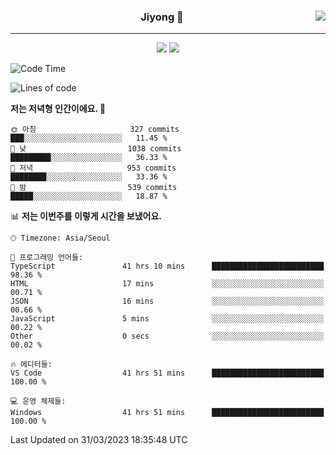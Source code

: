 
<div align="center">
  
  <img align="right" src="https://github-readme-stats.vercel.app/api/top-langs/?username=kkkimjiyong&theme=dracula&hide=Procfile&layout=compact&langs_count=7"/>

  ### Jiyong 🎨
  
  ---
  
  <a href="https://www.notion.so/de89c82b663345278de4489463a81458?v=f059fc8382b84103b52c77918639c252"><img src="https://img.shields.io/badge/Github Projects-000000?style=flat-square&logo=github&logoColor=white"/></a>
  <a href="https://haardy.tistory.com/"><img src="https://img.shields.io/badge/Jiyongstory-3DDC84?style=flat-square&logo=Tistory&logoColor=black"/></a>


</div>

  <!--START_SECTION:waka-->
![Code Time](http://img.shields.io/badge/Code%20Time-270%20hrs%208%20mins-blue)

![Lines of code](https://img.shields.io/badge/%EC%A0%80%EB%8A%94%20%EC%97%AC%ED%83%9C%EA%B9%8C%EC%A7%80%20-2.1%20million%20%EC%A4%84%EC%9D%98%20%EC%BD%94%EB%93%9C%EB%A5%BC%20%EC%9E%91%EC%84%B1%ED%96%88%EC%96%B4%EC%9A%94.-blue)

**저는 저녁형 인간이에요. 🦉** 

```text
🌞 아침                     327 commits         ███░░░░░░░░░░░░░░░░░░░░░░   11.45 % 
🌆 낮　                     1038 commits        █████████░░░░░░░░░░░░░░░░   36.33 % 
🌃 저녁                     953 commits         ████████░░░░░░░░░░░░░░░░░   33.36 % 
🌙 밤　                     539 commits         █████░░░░░░░░░░░░░░░░░░░░   18.87 % 
```


📊 **저는 이번주를 이렇게 시간을 보냈어요.** 

```text
🕑︎ Timezone: Asia/Seoul

💬 프로그래밍 언어들: 
TypeScript               41 hrs 10 mins      █████████████████████████   98.36 % 
HTML                     17 mins             ░░░░░░░░░░░░░░░░░░░░░░░░░   00.71 % 
JSON                     16 mins             ░░░░░░░░░░░░░░░░░░░░░░░░░   00.66 % 
JavaScript               5 mins              ░░░░░░░░░░░░░░░░░░░░░░░░░   00.22 % 
Other                    0 secs              ░░░░░░░░░░░░░░░░░░░░░░░░░   00.02 % 

🔥 에디터들: 
VS Code                  41 hrs 51 mins      █████████████████████████   100.00 % 

💻 운영 체제들: 
Windows                  41 hrs 51 mins      █████████████████████████   100.00 % 
```


 Last Updated on 31/03/2023 18:35:48 UTC
<!--END_SECTION:waka-->
